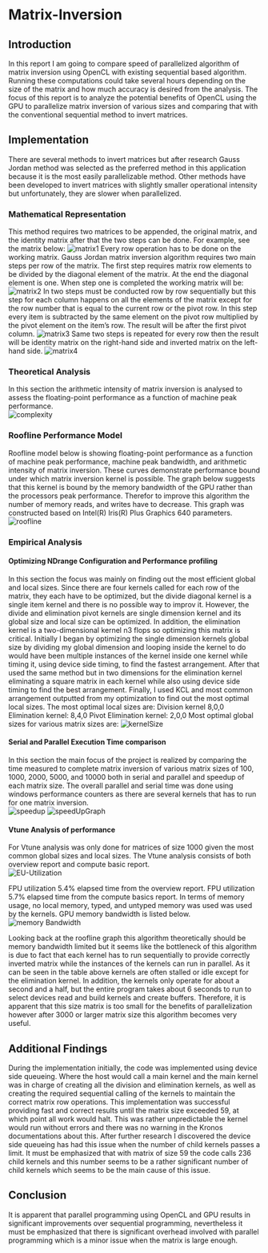 # Matrix-Inversion
## Introduction 
In this report I am going to compare speed of parallelized algorithm of matrix inversion using OpenCL with existing sequential based algorithm. Running these computations could take several hours depending on the size of the matrix and how much accuracy is desired from the analysis. The focus of this report is to analyze the potential benefits of OpenCL using the GPU to parallelize matrix inversion of various sizes and comparing that with the conventional sequential method to invert matrices. 
## Implementation 
There are several methods to invert matrices but after research Gauss Jordan method was selected as the preferred method in this application because it is the most easily parallelizable method. Other methods have been developed to invert matrices with slightly smaller operational intensity but unfortunately, they are slower when parallelized. 
### Mathematical Representation 
This method requires two matrices to be appended, the original matrix, and the identity matrix after that the two steps can be done. For example, see the matrix below:
![matrix1](/images/matrix1.PNG)
Every row operation has to be done on the working matrix. Gauss Jordan matrix inversion algorithm requires two main steps per row of the matrix. The first step requires matrix row elements to be divided by the diagonal element of the matrix. At the end the diagonal element is one. When step one is completed the working matrix will be:
![matrix2](/images/matrix2.PNG)
In two steps must be conducted row by row sequentially but this step for each column happens on all the elements of the matrix except for the row number that is equal to the current row or the pivot row. In this step every item is subtracted by the same element on the pivot row multiplied by the pivot element on the item’s row. The result will be after the first pivot column. 
![matrix3](/images/matrix3.PNG)
Same two steps is repeated for every row then the result will be identity matrix on the right-hand side and inverted matrix on the left-hand side.
![matrix4](/images/matrix4.PNG)

### Theoretical Analysis  
In this section the arithmetic intensity of matrix inversion is analysed to assess the floating-point performance as a function of machine peak performance.  
![complexity](/images/complexity.PNG)

### Roofline Performance Model
Roofline model below is showing floating-point performance as a function of machine peak performance, machine peak bandwidth, and arithmetic intensity of matrix inversion. These curves demonstrate performance bound under which matrix inversion kernel is possible. The graph below suggests that this kernel is bound by the memory bandwidth of the GPU rather than the processors peak performance. Therefor to improve this algorithm the number of memory reads, and writes have to decrease.  This graph was constructed based on 	Intel(R) Iris(R) Plus Graphics 640 parameters.    
![roofline](/images/roofline.PNG)

### Empirical Analysis  
#### Optimizing NDrange Configuration and Performance profiling      
In this section the focus was mainly on finding out the most efficient global and local sizes. Since there are four kernels called for each row of the matrix, they each have to be optimized, but the divide diagonal kernel is a single item kernel and there is no possible way to improv it. However, the divide and elimination pivot kernels are single dimension kernel and its global size and local size can be optimized. In addition, the elimination kernel is a two-dimensional kernel n3 flops so optimizing this matrix is critical. Initially I began by optimizing the single dimension kernels global size by dividing my global dimension and looping inside the kernel to do would have been multiple instances of the kernel inside one kernel while timing it, using device side timing, to find the fastest arrangement. After that used the same method but in two dimensions for the elimination kernel eliminating a square matrix in each kernel while also using device side timing to find the best arrangement. Finally, I used KCL and most common arrangement outputted from my optimization to find out the most optimal local sizes. The most optimal local sizes are:
Division kernel 8,0,0
Elimination kernel: 8,4,0
Pivot Elimination kernel: 2,0,0
Most optimal global sizes for various matrix sizes are: 
![kernelSize](/images/kernelSize.PNG)

#### Serial and Parallel Execution Time comparison    
In this section the main focus of the project is realized by comparing the time measured to complete matrix inversion of various matrix sizes of 100, 1000, 2000, 5000, and 10000 both in serial and parallel and speedup of each matrix size. The overall parallel and serial time was done using windows performance counters as there are several kernels that has to run for one matrix inversion.  
![speedup](/images/speedup.PNG)
![speedUpGraph](/images/speedUpGraph.PNG)
#### Vtune Analysis of performance
For Vtune analysis was only done for matrices of size 1000 given the most common global sizes and local sizes. The Vtune analysis consists of both overview report and compute basic report.       
![EU-Utilization](/images/EU-Utilization.PNG)

FPU utilization 5.4% elapsed time from the overview report. 
FPU utilization 5.7% elapsed time from the compute basics report. 
In terms of memory usage, no local memory, typed, and untyped memory was used was used by the kernels. GPU memory bandwidth is listed below. 
![memory Bandwidth](/images/memory-Bandwidth.PNG)

Looking back at the roofline graph this algorithm theoretically should be memory bandwidth limited but it seems like the bottleneck of this algorithm is due to fact that each kernel has to run sequentially to provide correctly inverted matrix while the instances of the kernels can run in parallel. As it can be seen in the table above kernels are often stalled or idle except for the elimination kernel. In addition, the kernels only operate for about a second and a half, but the entire program takes about 6 seconds to run to select devices read and build kernels and create buffers. Therefore, it is apparent that this size matrix is too small for the benefits of parallelization however after 3000 or larger matrix size this algorithm becomes very useful.
## Additional Findings
During the implementation initially, the code was implemented using device side queueing. Where the host would call a main kernel and the main kernel was in charge of creating all the division and elimination kernels, as well as creating the required sequential calling of the kernels to maintain the correct matrix row operations. This implementation was successful providing fast and correct results until the matrix size exceeded 59, at which point all work would halt. This was rather unpredictable the kernel would run without errors and there was no warning in the Kronos documentations about this. After further research I discovered the device side queueing has had this issue when the number of child kernels passes a limit. It must be emphasized that with matrix of size 59 the code calls 236 child kernels and this number seems to be a rather significant number of child kernels which seems to be the main cause of this issue.                           
## Conclusion 
It is apparent that parallel programming using OpenCL and GPU results in significant improvements over sequential programming, nevertheless it must be emphasized that there is significant overhead involved with parallel programming which is a minor issue when the matrix is large enough.
